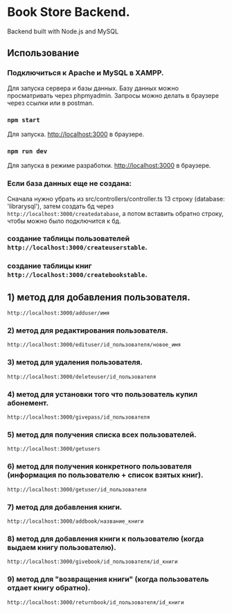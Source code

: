 # Book Store Backend.
 Backend built with Node.js and MySQL

## Использование

### Подключиться к Apache и MySQL в XAMPP.
Для запуска сервера и базы данных.
Базу данных можно просматривать через phpmyadmin.
Запросы можно делать в браузере через ссылки или в postman.

### `npm start`
Для запуска.
[http://localhost:3000](http://localhost:3000) в браузере.

### `npm run dev`
Для запуска в режиме разработки.
[http://localhost:3000](http://localhost:3000) в браузере.

### Если база данных еще не создана:
Сначала нужно убрать из src/controllers/controller.ts 13 строку (database: 'librarysql'), затем создать бд через `http://localhost:3000/createdatabase`, а потом вставить обратно строку, чтобы можно было подключится к бд.
### cоздание таблицы пользователей `http://localhost:3000/createuserstable`.
### создание таблицы книг `http://localhost:3000/createbookstable`.

## 1) метод для добавления пользователя.
`http://localhost:3000/adduser/имя`

### 2) метод для редактирования пользователя.
`http://localhost:3000/edituser/id_пользователя/новое_имя`

### 3) метод для удаления пользователя.
`http://localhost:3000/deleteuser/id_пользователя`

### 4) метод для установки того что пользователь купил абонемент.
`http://localhost:3000/givepass/id_пользователя`

### 5) метод для получения списка всех пользователей.
`http://localhost:3000/getusers`

### 6) метод для получения конкретного пользователя (информация по пользователю + список взятых книг).
`http://localhost:3000/getuser/id_пользователя`

### 7) метод для добавления книги.
`http://localhost:3000/addbook/название_книги`

### 8) метод для добавления книги к пользователю (когда выдаем книгу пользователю).
`http://localhost:3000/givebook/id_пользователя/id_книги`

### 9) метод для "возвращения книги" (когда пользователь отдает книгу обратно).
`http://localhost:3000/returnbook/id_пользователя/id_книги`

